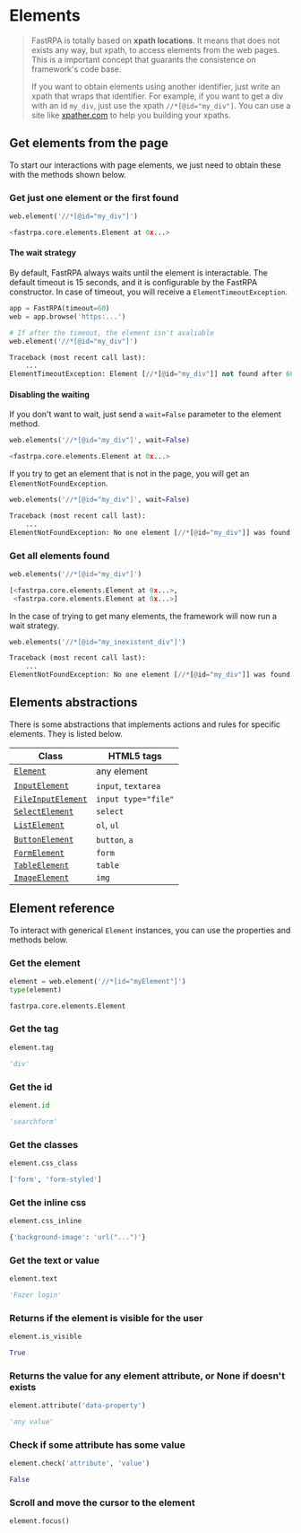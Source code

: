 # Elements

> FastRPA is totally based on **xpath locations**. It means that does not exists any way, but xpath, to access elements from the web pages. This is a important concept that guarants the consistence on framework's code base. 
> 
> If you want to obtain elements using another identifier, just write an xpath that wraps that identifier. For example, if you want to get a div with an id `my_div`, just use the xpath `//*[@id="my_div"]`. You can use a site like [xpather.com](http://xpather.com/) to help you building your xpaths.

## Get elements from the page

To start our interactions with page elements, we just need to obtain these with the methods shown below.

### Get just one element or the first found

```python linenums="1"
web.element('//*[@id="my_div"]')
```

```python title="Output"
<fastrpa.core.elements.Element at 0x...>
```

#### The wait strategy

By default, FastRPA always waits until the element is interactable. The default timeout is 15 seconds, and it is configurable by the FastRPA constructor. In case of timeout, you will receive a `ElementTimeoutException`.

```python linenums="1"
app = FastRPA(timeout=60)
web = app.browse('https:...')

# If after the timeout, the element isn't avaliable
web.element('//*[@id="my_div"]')
```

```python title="Output"
Traceback (most recent call last):
    ...
ElementTimeoutException: Element [//*[@id="my_div"]] not found after 60 seconds!
```

#### Disabling the waiting

If you don't want to wait, just send a `wait=False` parameter to the element method.

```python linenums="1"
web.elements('//*[@id="my_div"]', wait=False)
```

```python title="Output"
<fastrpa.core.elements.Element at 0x...>
```

If you try to get an element that is not in the page, you will get an `ElementNotFoundException`.

```python linenums="1"
web.elements('//*[@id="my_div"]', wait=False)
```

```python title="Output"
Traceback (most recent call last):
    ...
ElementNotFoundException: No one element [//*[@id="my_div"]] was found!
```

### Get all elements found

```python linenums="1"
web.elements('//*[@id="my_div"]')
```

```python title="Output"
[<fastrpa.core.elements.Element at 0x...>,
 <fastrpa.core.elements.Element at 0x...>]
```

In the case of trying to get many elements, the framework will now run a wait strategy.

```python linenums="1"
web.elements('//*[@id="my_inexistent_div"]')
```

```python title="Output"
Traceback (most recent call last):
    ...
ElementNotFoundException: No one element [//*[@id="my_div"]] was found!
```

## Elements abstractions

There is some abstractions that implements actions and rules for specific elements. They is listed below.

| Class | HTML5 tags |
|-|-|
| [`Element`](#element-reference) | any element |
| [`InputElement`](./inputs.md) | `input`, `textarea` |
| [`FileInputElement`](./file-inputs.md) | `input type="file"` |
| [`SelectElement`](./selects.md) | `select` |
| [`ListElement`](./lists.md) | `ol`, `ul` |
| [`ButtonElement`](./buttons.md) | `button`, `a` |
| [`FormElement`](./forms.md) | `form` |
| [`TableElement`](./tables.md) | `table` |
| [`ImageElement`](./images.md) | `img` |

## Element reference

To interact with generical `Element` instances, you can use the properties and methods below.

### Get the element

```python linenums="1"
element = web.element('//*[id="myElement"]')
type(element)
```

```python title="Output"
fastrpa.core.elements.Element
```

### Get the tag

```python linenums="1"
element.tag
```

```python title="Output"
'div'
```

### Get the id

```python linenums="1"
element.id
```

```python title="Output"
'searchform'
```

### Get the classes

```python linenums="1"
element.css_class
```

```python title="Output"
['form', 'form-styled']
```

### Get the inline css

```python linenums="1"
element.css_inline
```

```python title="Output"
{'background-image': 'url("...")'}
```

### Get the text or value

```python linenums="1"
element.text
```

```python title="Output"
'Fazer login'
```

### Returns if the element is visible for the user

```python linenums="1"
element.is_visible
```

```python title="Output"
True
```

### Returns the value for any element attribute, or None if doesn't exists

```python linenums="1"
element.attribute('data-property')
```

```python title="Output"
'any value'
```

### Check if some attribute has some value

```python linenums="1"
element.check('attribute', 'value')
```

```python title="Output"
False
```

### Scroll and move the cursor to the element

```python linenums="1"
element.focus()
```